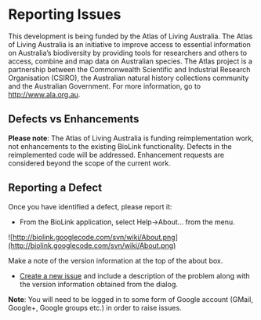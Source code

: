 # Reporting Issues #

This development is being funded by the Atlas of Living Australia.  The Atlas of Living Australia is an initiative to improve access to essential information on Australia’s biodiversity by providing tools for researchers and others to access, combine and map data on Australian species. The Atlas project is a partnership between the Commonwealth Scientific and Industrial Research Organisation (CSIRO), the Australian natural history collections community and the Australian Government.  For more information, go to http://www.ala.org.au.

## Defects vs Enhancements ##

**Please note**: The Atlas of Living Australia is funding reimplementation work, not enhancements to the existing BioLink functionality.
Defects in the reimplemented code will be addressed. Enhancement requests are considered beyond the scope of the current work.

## Reporting a Defect ##

Once you have identified a defect, please report it:

  * From the BioLink application, select Help->About... from the menu.

![http://biolink.googlecode.com/svn/wiki/About.png](http://biolink.googlecode.com/svn/wiki/About.png)

Make a note of the version information at the top of the about box.

  * [Create a new issue](http://code.google.com/p/biolink/issues/entry?template=Defect%20report%20from%20user) and include a description of the problem along with the version information obtained from the dialog.

**Note**: You will need to be logged in to some form of Google account (GMail, Google+, Google groups etc.) in order to raise issues.